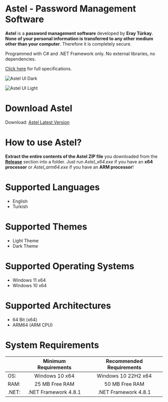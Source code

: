# Astel - Password Management Software

**Astel** is a **password management software** developed by **Eray Türkay**.  **None of your personal information is transferred to any other medium other than your computer**. Therefore it is completely secure. 

Programmed with C# and .NET Framework only. No external libraries, no dependencies.

[Click here](https://www.turkaysoftware.com/astel) for full specifications.

![Astel UI Dark](https://github.com/user-attachments/assets/b1ec12be-2b0f-4bce-9835-f7daff84d657)

![Astel UI Light](https://github.com/user-attachments/assets/268fbe5e-530d-4f05-a61a-e13fdc77ffb4)

# Download Astel

Download: [Astel Latest Version](https://github.com/turkaysoftware/astel/releases/latest)

# How to use Astel?

**Extract the entire contents of the Astel ZIP file** you downloaded from the **[Release](https://github.com/turkaysoftware/astel/releases/latest)** section into a folder. Just run *Astel_x64.exe* if you have an **x64 processor** or *Astel_arm64.exe* if you have an **ARM processor**!

# Supported Languages

- English
- Turkish

# Supported Themes

- Light Theme
- Dark Theme

# Supported Operating Systems

- Windows 11 x64
- Windows 10 x64

# Supported Architectures

- 64 Bit (x64)
- ARM64 (ARM CPU)

# System Requirements

|  | Minimum Requirements | Recommended Requirements |
| -- | :--: | :--: |
| OS: | Windows 10 x64 | Windows 10 22H2 x64|
| RAM: | 25 MB Free RAM | 50 MB Free RAM |
| .NET: | .NET Framework 4.8.1 | .NET Framework 4.8.1 |
